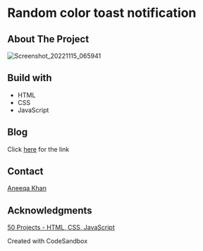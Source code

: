 # Random color toast notification

## About The Project
![Screenshot_20221115_065941](https://user-images.githubusercontent.com/38748274/201938374-8827853c-2f95-4236-ae8e-71a70f899a17.png)

## Build with
- HTML
- CSS
- JavaScript

## Blog 
Click [here](https://dev.to/aneeqakhan/create-a-random-color-toast-notification-42jh) for the link

## Contact
[Aneeqa Khan](https://twitter.com/Aneeqa_Khan25)

## Acknowledgments
[50 Projects - HTML, CSS, JavaScript](https://www.youtube.com/watch?v=MjcSBu7HAD8&ab_channel=FlorinPop)

Created with CodeSandbox
